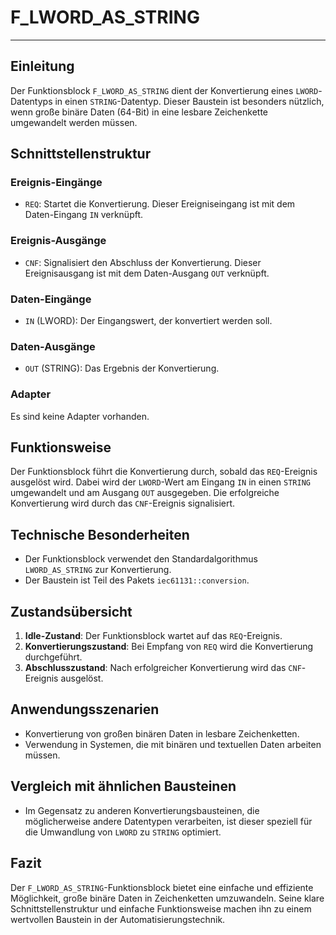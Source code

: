 # F_LWORD_AS_STRING

* * * * * * * * * *
## Einleitung
Der Funktionsblock `F_LWORD_AS_STRING` dient der Konvertierung eines `LWORD`-Datentyps in einen `STRING`-Datentyp. Dieser Baustein ist besonders nützlich, wenn große binäre Daten (64-Bit) in eine lesbare Zeichenkette umgewandelt werden müssen.

## Schnittstellenstruktur

### **Ereignis-Eingänge**
- `REQ`: Startet die Konvertierung. Dieser Ereigniseingang ist mit dem Daten-Eingang `IN` verknüpft.

### **Ereignis-Ausgänge**
- `CNF`: Signalisiert den Abschluss der Konvertierung. Dieser Ereignisausgang ist mit dem Daten-Ausgang `OUT` verknüpft.

### **Daten-Eingänge**
- `IN` (LWORD): Der Eingangswert, der konvertiert werden soll.

### **Daten-Ausgänge**
- `OUT` (STRING): Das Ergebnis der Konvertierung.

### **Adapter**
Es sind keine Adapter vorhanden.

## Funktionsweise
Der Funktionsblock führt die Konvertierung durch, sobald das `REQ`-Ereignis ausgelöst wird. Dabei wird der `LWORD`-Wert am Eingang `IN` in einen `STRING` umgewandelt und am Ausgang `OUT` ausgegeben. Die erfolgreiche Konvertierung wird durch das `CNF`-Ereignis signalisiert.

## Technische Besonderheiten
- Der Funktionsblock verwendet den Standardalgorithmus `LWORD_AS_STRING` zur Konvertierung.
- Der Baustein ist Teil des Pakets `iec61131::conversion`.

## Zustandsübersicht
1. **Idle-Zustand**: Der Funktionsblock wartet auf das `REQ`-Ereignis.
2. **Konvertierungszustand**: Bei Empfang von `REQ` wird die Konvertierung durchgeführt.
3. **Abschlusszustand**: Nach erfolgreicher Konvertierung wird das `CNF`-Ereignis ausgelöst.

## Anwendungsszenarien
- Konvertierung von großen binären Daten in lesbare Zeichenketten.
- Verwendung in Systemen, die mit binären und textuellen Daten arbeiten müssen.

## Vergleich mit ähnlichen Bausteinen
- Im Gegensatz zu anderen Konvertierungsbausteinen, die möglicherweise andere Datentypen verarbeiten, ist dieser speziell für die Umwandlung von `LWORD` zu `STRING` optimiert.

## Fazit
Der `F_LWORD_AS_STRING`-Funktionsblock bietet eine einfache und effiziente Möglichkeit, große binäre Daten in Zeichenketten umzuwandeln. Seine klare Schnittstellenstruktur und einfache Funktionsweise machen ihn zu einem wertvollen Baustein in der Automatisierungstechnik.